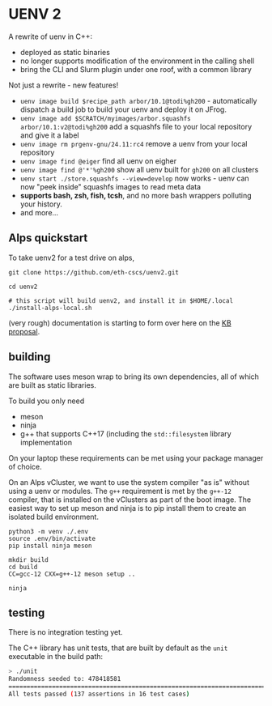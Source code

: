 # UENV 2

A rewrite of uenv in C++:
* deployed as static binaries
* no longer supports modification of the environment in the calling shell
* bring the CLI and Slurm plugin under one roof, with a common library

Not just a rewrite - new features!
* `uenv image build $recipe_path arbor/10.1@todi%gh200` - automatically dispatch a build job to build your uenv and deploy it on JFrog.
* `uenv image add $SCRATCH/myimages/arbor.squashfs arbor/10.1:v2@todi%gh200` add a squashfs file to your local repository and give it a label
* `uenv image rm prgenv-gnu/24.11:rc4` remove a uenv from your local repository
* `uenv image find @eiger` find all uenv on eigher
* `uenv image find @'*'%gh200` show all uenv built for `gh200` on all clusters
* `uenv start ./store.squashfs --view=develop` now works - uenv can now "peek inside" squashfs images to read meta data
* **supports bash, zsh, fish, tcsh**, and no more bash wrappers polluting your history.
* and more...

## Alps quickstart

To take uenv2 for a test drive on alps,

```
git clone https://github.com/eth-cscs/uenv2.git

cd uenv2

# this script will build uenv2, and install it in $HOME/.local
./install-alps-local.sh
```

(very rough) documentation is starting to form over here on the [KB proposal](https://bcumming.github.io/kb-poc/build-install/uenv/).

## building

The software uses meson wrap to bring its own dependencies, all of which are built as static libraries.

To build you only need
* meson
* ninja
* g++ that supports C++17 (including the `std::filesystem` library implementation

On your laptop these requirements can be met using your package manager of choice.

On an Alps vCluster, we want to use the system compiler "as is" without using a uenv or modules. The `g++` requirement is met by the `g++-12` compiler, that is installed on the vClusters as part of the boot image. The easiest way to set up meson and ninja is to pip install them to create an isolated build environment.

```
python3 -m venv ./.env
source .env/bin/activate
pip install ninja meson

mkdir build
cd build
CC=gcc-12 CXX=g++-12 meson setup ..

ninja
```

## testing

There is no integration testing yet.

The C++ library has unit tests, that are built by default as the `unit` executable in the build path:

```bash
> ./unit
Randomness seeded to: 478418581
===============================================================================
All tests passed (137 assertions in 16 test cases)
```
